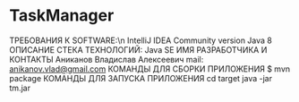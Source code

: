 # TaskManager
ТРЕБОВАНИЯ К SOFTWARE:\\n
IntelliJ IDEA Community version
Java 8
ОПИСАНИЕ СТЕКА ТЕХНОЛОГИЙ:
Java SE
ИМЯ РАЗРАБОТЧИКА И КОНТАКТЫ
Аниканов Владислав Алексеевич
mail: anikanov.vlad@gmail.com
КОМАНДЫ ДЛЯ СБОРКИ ПРИЛОЖЕНИЯ
$ mvn package
КОМАНДЫ ДЛЯ ЗАПУСКА ПРИЛОЖЕНИЯ
cd target
java -jar tm.jar
